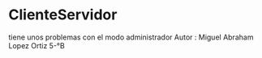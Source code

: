 # ClienteServidor
tiene unos problemas con el modo administrador 
Autor : Miguel Abraham Lopez Ortiz 5-°B
